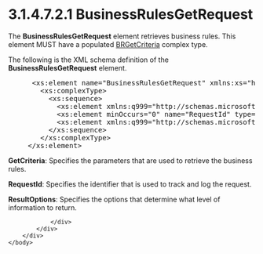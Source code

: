 <html dir="LTR" xmlns:mshelp="http://msdn.microsoft.com/mshelp" xmlns:ddue="http://ddue.schemas.microsoft.com/authoring/2003/5" xmlns:xlink="http://www.w3.org/1999/xlink" xmlns:tool="http://www.microsoft.com/tooltip">
    <head>
        <meta http-equiv="Content-Type" content="text/html; CHARSET=utf-8"></meta>
        <meta name="save" content="history"></meta>
        <title>3.1.4.7.2.1 BusinessRulesGetRequest</title>
        <xml>
            <mshelp:toctitle title="3.1.4.7.2.1 BusinessRulesGetRequest"></mshelp:toctitle>
            <mshelp:rltitle title="[MS-SSMDSWS-15]: BusinessRulesGetRequest"></mshelp:rltitle>
            <mshelp:keyword index="A" term="3320bfe6-b85a-4a21-b473-062e99dd8b6b"></mshelp:keyword>
            <mshelp:attr name="DCSext.ContentType" value="open specification"></mshelp:attr>
            <mshelp:attr name="AssetID" value="3320bfe6-b85a-4a21-b473-062e99dd8b6b"></mshelp:attr>
            <mshelp:attr name="TopicType" value="kbRef"></mshelp:attr>
            <mshelp:attr name="DCSext.Title" value="[MS-SSMDSWS-15]: BusinessRulesGetRequest" />
        </xml>
    </head>
    <body>
        <div id="header">
            <h1 class="heading">3.1.4.7.2.1 BusinessRulesGetRequest</h1>
        </div>
        <div id="mainSection">
            <div id="mainBody">
                <div id="allHistory" class="saveHistory"></div>
                <div id="sectionSection0" class="section" name="collapseableSection">
                    

<p>The <b>BusinessRulesGetRequest</b> element retrieves
business rules. This element MUST have a populated <a href="50f507a2-e8be-4b53-a6f4-d17d47399ef0.md">BRGetCriteria</a> complex
type.</p>

<p>The following is the XML schema definition of the <b>BusinessRulesGetRequest</b>
element.</p>

<dl>
<dd>
<div><pre> &lt;xs:element name=&quot;BusinessRulesGetRequest&quot; xmlns:xs=&quot;http://www.w3.org/2001/XMLSchema&quot;&gt;
   &lt;xs:complexType&gt;
     &lt;xs:sequence&gt;
       &lt;xs:element xmlns:q999=&quot;http://schemas.microsoft.com/sqlserver/masterdataservices/2009/09&quot; minOccurs=&quot;0&quot; name=&quot;GetCriteria&quot; nillable=&quot;true&quot; type=&quot;q999:BRGetCriteria&quot; /&gt;
       &lt;xs:element minOccurs=&quot;0&quot; name=&quot;RequestId&quot; type=&quot;ser:guid&quot; /&gt;
       &lt;xs:element xmlns:q999=&quot;http://schemas.microsoft.com/sqlserver/masterdataservices/2009/09&quot; minOccurs=&quot;0&quot; name=&quot;ResultOptions&quot; nillable=&quot;true&quot; type=&quot;q999:BRResultOptions&quot; /&gt;
     &lt;/xs:sequence&gt;
   &lt;/xs:complexType&gt;
&lt;/xs:element&gt;
</pre></div>
</dd></dl>

<p><b>GetCriteria</b>: Specifies the parameters that are
used to retrieve the business rules.</p>

<p><b>RequestId</b>: Specifies the identifier that is
used to track and log the request.</p>

<p><b>ResultOptions</b>: Specifies the options that
determine what level of information to return.</p>


                </div>
            </div>
        </div>
    </body>
</html>